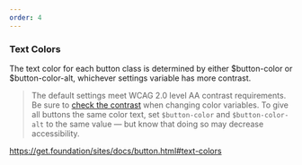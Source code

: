 ```yaml
---
order: 4
---
```

### Text Colors
The text color for each button class is determined by either $button-color or $button-color-alt, whichever settings variable has more contrast.

> The default settings meet WCAG 2.0 level AA contrast requirements. Be sure to [check the contrast](https://webaim.org/resources/contrastchecker/) when changing color variables. To give all buttons the same color text, set `$button-color` and `$button-color-alt` to the same value — but know that doing so may decrease accessibility.

https://get.foundation/sites/docs/button.html#text-colors
